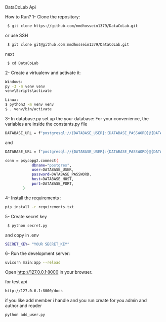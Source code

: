 DataCoLab Api

How to Run?
1- Clone the repository:
```bash
 $ git clone https://github.com/mmdhossein1379/DataCoLab.git
 ```
 or use SSH
```bash
 $ git clone git@github.com:mmdhossein1379/DataCoLab.git
 ```
next 
```bash
 $ cd DataCoLab
```

2- Create a virtualenv and activate it:
```bash
Windows:
py -3 -m venv venv
venv\Scripts\activate
```
```bash
Linux:
$ python3 -m venv venv
$ . venv/bin/activate
```
3- In database.py set up the your database:
For your convenience, the variables are inside the constants.py file

```bash
DATABASE_URL = f"postgresql://{DATABASE_USER}:{DATABASE_PASSWORD}@{DATABASE_HOST}/{DATABASE_NAME}"
```
and
```bash
DATABASE_URL = f"postgresql://{DATABASE_USER}:{DATABASE_PASSWORD}@{DATABASE_HOST}/{DATABASE_NAME}"
```
```bash
conn = psycopg2.connect(
            dbname="postgres",
            user=DATABASE_USER,
            password=DATABASE_PASSWORD,
            host=DATABASE_HOST,
            port=DATABASE_PORT,
        )
```

4- Install the requirements :
```bash
pip install -r requirements.txt
```
5- Create secret key
```bash
 $ python secret.py
```
and copy in .env
```bash
SECRET_KEY= "YOUR SECRET_KEY"
```

6- Run the development server:
```bash
uvicorn main:app --reload
```
Open http://127.0.0.1:8000 in your browser.

for test api 
```bash
http://127.0.0.1:8000/docs
```

if you like add member i handle and you run create for you admin and author and reader
```bash
python add_user.py
```